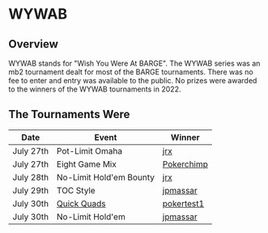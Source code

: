 # WYWAB

## Overview

WYWAB stands for "Wish You Were At BARGE".  The WYWAB series was an mb2
tournament dealt for most of the BARGE tournaments.  There was no fee to
enter and entry was available to the public.  No prizes were awarded to
the winners of the WYWAB tournaments in 2022.

## The Tournaments Were

|Date|Event|Winner|
|--|--|--|
|July 27th|Pot-Limit Omaha|[jrx](https://devctm.com/event/3639/player/20)|
|July 27th|Eight Game Mix|[Pokerchimp](https://devctm.com/event/3640/player/12)|
|July 28th|No-Limit Hold'em Bounty|[jrx](https://devctm.com/event/3641/player/20)|
|July 29th|TOC Style|[jpmassar](https://devctm.com/event/3644/player/14)|
|July 30th|[Quick Quads](https://ctm.github.io/docs/players_manual/games/quick-quads.html)|[pokertest1](https://devctm.com/event/3645/player/81)|
|July 30th|No-Limit Hold'em|[jpmassar](https://devctm.com/event/3646/player/14)|
